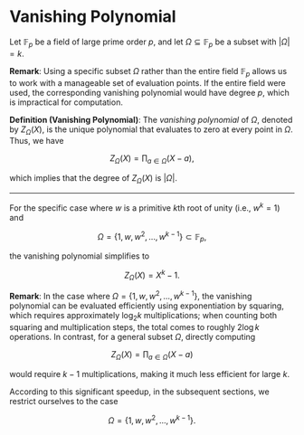 # Vanishing Polynomial

Let $\mathbb{F}_p$ be a field of large prime order $p$, and let $\Omega \subseteq \mathbb{F}_p$ be a subset with $|\Omega| = k$.  

**Remark**: Using a specific subset $\Omega$ rather than the entire field $\mathbb{F}_p$ allows us to work with a manageable set of evaluation points. If the entire field were used, the corresponding vanishing polynomial would have degree $p$, which is impractical for computation.

**Definition (Vanishing Polynomial)**: The *vanishing polynomial* of $\Omega$, denoted by $Z_{\Omega}(X)$, is the unique polynomial that evaluates to zero at every point in $\Omega$. Thus, we have

$$
Z_{\Omega}(X) = \prod_{a \in \Omega} (X - a),
$$

which implies that the degree of $Z_{\Omega}(X)$ is $|\Omega|$.

--- 

For the specific case where $w$ is a primitive $k$th root of unity (i.e., $w^k = 1$) and 

$$
\Omega = \{1, w, w^2, \ldots, w^{k-1}\} \subset \mathbb{F}_p,
$$

the vanishing polynomial simplifies to

$$
Z_{\Omega}(X) = X^k - 1.
$$

**Remark**: In the case where $\Omega = \{1, w, w^2, \ldots, w^{k-1}\}$, the vanishing polynomial can be evaluated efficiently using exponentiation by squaring, which requires approximately $\log_2 k$ multiplications; when counting both squaring and multiplication steps, the total comes to roughly $2\log k$ operations. In contrast, for a general subset $\Omega$, directly computing

$$
Z_{\Omega}(X) = \prod_{a \in \Omega} (X - a)
$$

would require $k-1$ multiplications, making it much less efficient for large $k$.

According to this significant speedup, in the subsequent sections, we restrict ourselves to the case

$$
\Omega = \{1, w, w^2, \ldots, w^{k-1}\}.
$$
